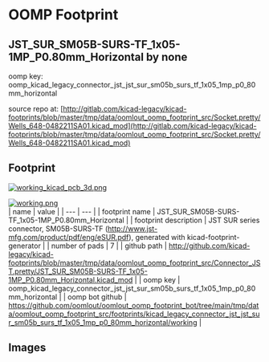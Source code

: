 # OOMP Footprint  
## JST_SUR_SM05B-SURS-TF_1x05-1MP_P0.80mm_Horizontal  by none  
  
oomp key: oomp_kicad_legacy_connector_jst_jst_sur_sm05b_surs_tf_1x05_1mp_p0_80mm_horizontal  
  
source repo at: [http://gitlab.com/kicad-legacy/kicad-footprints/blob/master/tmp/data/oomlout_oomp_footprint_src/Socket.pretty/Wells_648-0482211SA01.kicad_mod](http://gitlab.com/kicad-legacy/kicad-footprints/blob/master/tmp/data/oomlout_oomp_footprint_src/Socket.pretty/Wells_648-0482211SA01.kicad_mod)  
## Footprint  
  
[![working_kicad_pcb_3d.png](working_kicad_pcb_3d_600.png)](working_kicad_pcb_3d.png)  
  
[![working.png](working_600.png)](working.png)  
| name | value | 
| --- | --- | 
| footprint name | JST_SUR_SM05B-SURS-TF_1x05-1MP_P0.80mm_Horizontal | 
| footprint description | JST SUR series connector, SM05B-SURS-TF (http://www.jst-mfg.com/product/pdf/eng/eSUR.pdf), generated with kicad-footprint-generator | 
| number of pads | 7 | 
| github path | http://github.com/kicad-legacy/kicad-footprints/blob/master/tmp/data/oomlout_oomp_footprint_src/Connector_JST.pretty/JST_SUR_SM05B-SURS-TF_1x05-1MP_P0.80mm_Horizontal.kicad_mod | 
| oomp key | oomp_kicad_legacy_connector_jst_jst_sur_sm05b_surs_tf_1x05_1mp_p0_80mm_horizontal | 
| oomp bot github | https://github.com/oomlout/oomlout_oomp_footprint_bot/tree/main/tmp/data/oomlout_oomp_footprint_src/footprints/kicad_legacy_connector_jst_jst_sur_sm05b_surs_tf_1x05_1mp_p0_80mm_horizontal/working | 
## Images  
